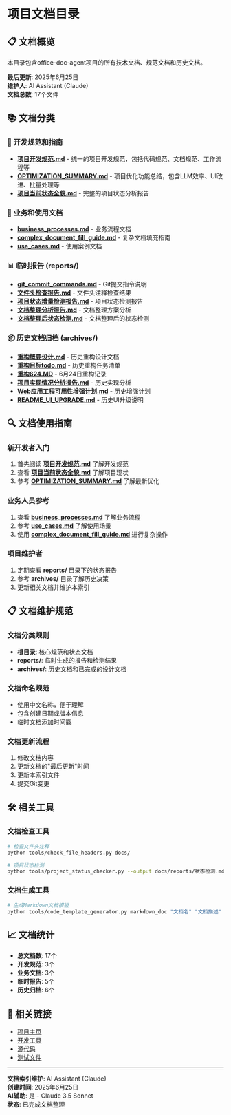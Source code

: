 # 项目文档目录

## 📋 文档概览

本目录包含office-doc-agent项目的所有技术文档、规范文档和历史文档。

**最后更新**: 2025年6月25日  
**维护人**: AI Assistant (Claude)  
**文档总数**: 17个文件  

## 📚 文档分类

### 🔧 开发规范和指南
- **[项目开发规范.md](项目开发规范.md)** - 统一的项目开发规范，包括代码规范、文档规范、工作流程等
- **[OPTIMIZATION_SUMMARY.md](OPTIMIZATION_SUMMARY.md)** - 项目优化功能总结，包含LLM效率、UI改进、批量处理等
- **[项目当前状态全貌.md](项目当前状态全貌.md)** - 完整的项目状态分析报告

### 📖 业务和使用文档
- **[business_processes.md](business_processes.md)** - 业务流程文档
- **[complex_document_fill_guide.md](complex_document_fill_guide.md)** - 复杂文档填充指南
- **[use_cases.md](use_cases.md)** - 使用案例文档

### 📊 临时报告 (reports/)
- **[git_commit_commands.md](reports/git_commit_commands.md)** - Git提交指令说明
- **[文件头检查报告.md](reports/文件头检查报告.md)** - 文件头注释检查结果
- **[项目状态增量检测报告.md](reports/项目状态增量检测报告.md)** - 项目状态检测报告
- **[文档整理分析报告.md](reports/文档整理分析报告.md)** - 文档整理方案分析
- **[文档整理后状态检测.md](reports/文档整理后状态检测.md)** - 文档整理后的状态检测

### 📦 历史文档归档 (archives/)
- **[重构概要设计.md](archives/重构概要设计.md)** - 历史重构设计文档
- **[重构目标todo.md](archives/重构目标todo.md)** - 历史重构任务清单
- **[重构624.MD](archives/重构624.MD)** - 6月24日重构记录
- **[项目实现情况分析报告.md](archives/项目实现情况分析报告.md)** - 历史实现分析
- **[Web应用工程可用性增强计划.md](archives/Web应用工程可用性增强计划.md)** - 历史增强计划
- **[README_UI_UPGRADE.md](archives/README_UI_UPGRADE.md)** - 历史UI升级说明

## 🔍 文档使用指南

### 新开发者入门
1. 首先阅读 **[项目开发规范.md](项目开发规范.md)** 了解开发规范
2. 查看 **[项目当前状态全貌.md](项目当前状态全貌.md)** 了解项目现状
3. 参考 **[OPTIMIZATION_SUMMARY.md](OPTIMIZATION_SUMMARY.md)** 了解最新优化

### 业务人员参考
1. 查看 **[business_processes.md](business_processes.md)** 了解业务流程
2. 参考 **[use_cases.md](use_cases.md)** 了解使用场景
3. 使用 **[complex_document_fill_guide.md](complex_document_fill_guide.md)** 进行复杂操作

### 项目维护者
1. 定期查看 **reports/** 目录下的状态报告
2. 参考 **archives/** 目录了解历史决策
3. 更新相关文档并维护本索引

## 📋 文档维护规范

### 文档分类规则
- **根目录**: 核心规范和状态文档
- **reports/**: 临时生成的报告和检测结果
- **archives/**: 历史文档和已完成的设计文档

### 文档命名规范
- 使用中文名称，便于理解
- 包含创建日期或版本信息
- 临时文档添加时间戳

### 文档更新流程
1. 修改文档内容
2. 更新文档的"最后更新"时间
3. 更新本索引文件
4. 提交Git变更

## 🛠️ 相关工具

### 文档检查工具
```bash
# 检查文件头注释
python tools/check_file_headers.py docs/

# 项目状态检测
python tools/project_status_checker.py --output docs/reports/状态检测.md
```

### 文档生成工具
```bash
# 生成Markdown文档模板
python tools/code_template_generator.py markdown_doc "文档名" "文档描述" --output docs/新文档.md
```

## 📈 文档统计

- **总文档数**: 17个
- **开发规范**: 3个
- **业务文档**: 3个
- **临时报告**: 5个
- **历史归档**: 6个

## 🔗 相关链接

- [项目主页](../README.md)
- [开发工具](../tools/)
- [源代码](../src/)
- [测试文件](../tests/)

---

**文档索引维护**: AI Assistant (Claude)  
**创建时间**: 2025年6月25日  
**AI辅助**: 是 - Claude 3.5 Sonnet  
**状态**: 已完成文档整理
